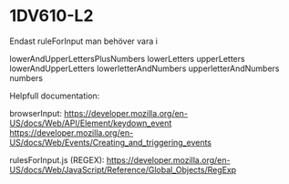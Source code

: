 # 1DV610-L2
Endast ruleForInput man behöver vara i

lowerAndUpperLettersPlusNumbers 
lowerLetters 
upperLetters 
lowerAndUpperLetters 
lowerletterAndNumbers 
upperletterAndNumbers 
numbers 

Helpfull documentation:

browserInput:
https://developer.mozilla.org/en-US/docs/Web/API/Element/keydown_event
https://developer.mozilla.org/en-US/docs/Web/Events/Creating_and_triggering_events

rulesForInput.js (REGEX):
https://developer.mozilla.org/en-US/docs/Web/JavaScript/Reference/Global_Objects/RegExp